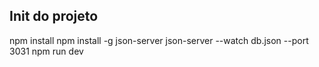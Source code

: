 ## Init do projeto

npm install
npm install -g json-server
json-server --watch db.json --port 3031
npm run dev
